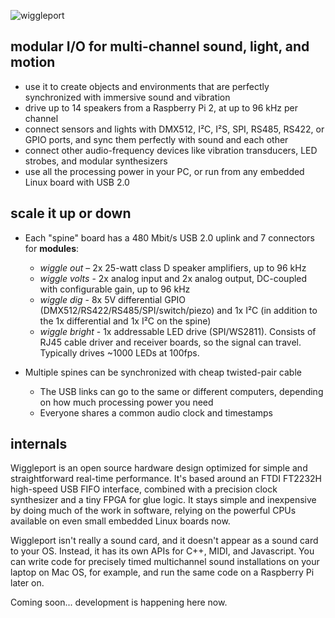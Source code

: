![wiggleport](https://raw.githubusercontent.com/scanlime/wiggleport/master/doc/wiggleport-wordmark.png)

modular I/O for multi-channel sound, light, and motion
------------------------------------------------------

* use it to create objects and environments that are perfectly synchronized with immersive sound and vibration
* drive up to 14 speakers from a Raspberry Pi 2, at up to 96 kHz per channel
* connect sensors and lights with DMX512, I²C, I²S, SPI, RS485, RS422, or GPIO ports, and sync them perfectly with sound and each other
* connect other audio-frequency devices like vibration transducers, LED strobes, and modular synthesizers
* use all the processing power in your PC, or run from any embedded Linux board with USB 2.0


scale it up or down
-------------------

* Each "spine" board has a 480 Mbit/s USB 2.0 uplink and 7 connectors for **modules**:
  * *wiggle out* – 2x 25-watt class D speaker amplifiers, up to 96 kHz
  * *wiggle volts* - 2x analog input and 2x analog output, DC-coupled with configurable gain, up to 96 kHz
  * *wiggle dig* - 8x 5V differential GPIO (DMX512/RS422/RS485/SPI/switch/piezo) and 1x I²C (in addition to the 1x differential and 1x I²C on the spine)
  * *wiggle bright* - 1x addressable LED drive (SPI/WS2811). Consists of RJ45 cable driver and receiver boards, so the signal can travel. Typically drives ~1000 LEDs at 100fps.

* Multiple spines can be synchronized with cheap twisted-pair cable
  * The USB links can go to the same or different computers, depending on how much processing power you need
  * Everyone shares a common audio clock and timestamps

internals
---------

Wiggleport is an open source hardware design optimized for simple and straightforward real-time performance. It's based around an FTDI FT2232H high-speed USB FIFO interface, combined with a precision clock synthesizer and a tiny FPGA for glue logic. It stays simple and inexpensive by doing much of the work in software, relying on the powerful CPUs available on even small embedded Linux boards now.

Wiggleport isn't really a sound card, and it doesn't appear as a sound card to your OS. Instead, it has its own APIs for C++, MIDI, and Javascript. You can write code for precisely timed multichannel sound installations on your laptop on Mac OS, for example, and run the same code on a Raspberry Pi later on.

Coming soon... development is happening here now.
